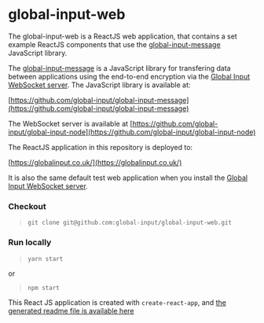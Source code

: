 # global-input-web

The global-input-web is a ReactJS web application, that contains a set example ReactJS components that use the [global-input-message](https://github.com/global-input/global-input-message) JavaScript library.

The [global-input-message](https://github.com/global-input/global-input-message) is a JavaScript library for transfering data between applications using the end-to-end encryption via the [Global Input WebSocket server](https://github.com/global-input/global-input-node). The JavaScript library is available at:

[https://github.com/global-input/global-input-message](https://github.com/global-input/global-input-message)


The WebSocket server is available at
    [https://github.com/global-input/global-input-node](https://github.com/global-input/global-input-node)


The ReactJS application in this repository is deployed to:

[https://globalinput.co.uk/](https://globalinput.co.uk/)

It is also the same default test web application when you install the [Global Input WebSocket server](https://github.com/global-input/global-input-node).

### Checkout

> ```git clone git@github.com:global-input/global-input-web.git```

### Run locally

>```yarn start```

or
>```npm start```

This React JS application is created with ```create-react-app```, and [the generated readme file is available here](https://github.com/global-input/global-input-web/blob/master/README-original.md)
